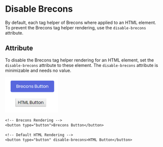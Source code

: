# Disable Brecons

By default, each tag helper of Brecons where applied to an HTML element. To prevent the Brecons tag helper rendering, use the `disable-brecons` attribute.

## Attribute

To disable the Brecons tag helper rendering for an HTML element, set the `disable-brecons` attribute to these element. The `disable-brecons` attribute is minimizable and needs no value.

<img class="img-shadow img-responsive center-block" src="https://raw.githubusercontent.com/brecons/metronic-tag-helper/master/docs/images/disable-brecons_01.png" width="173" alt="Comparison between a Mecons button and a regular button">

```markup
<!-- Brecons Rendering -->
<button type="button">Brecons Button</button>

<!-- Default HTML Rendering -->
<button type="button" disable-brecons>HTML Button</button>
```